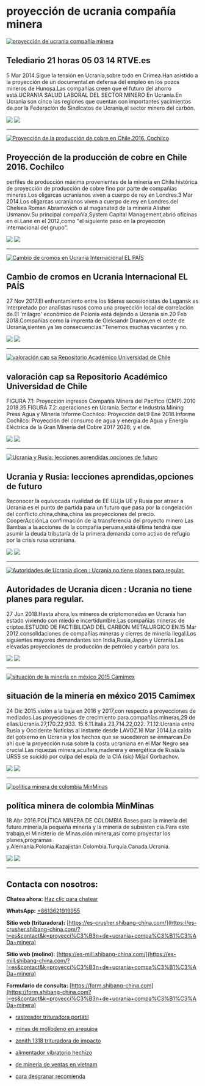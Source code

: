 # proyección de ucrania compañía minera

<a href="https://swt.shibang-china.com/?l=es&img&k=proyecci%C3%B3n+de+ucrania+compa%C3%B1%C3%ADa+minera" target="_blank">![proyección de ucrania compañía minera](http://static.shibang-china.com/all-800x300/419.jpg)</a>

## Telediario 21 horas 05 03 14 RTVE.es
5 Mar 2014.Sigue la tensión en Ucrania,sobre todo en Crimea.Han asistido a la proyección de un documental.en defensa del empleo en los pozos mineros de Hunosa.Las compañías creen que el futuro del ahorro está.UCRANIA SALUD LABORAL DEL SECTOR MINERO En Ucrania.En Ucrania son cinco las regiones que cuentan con importantes yacimientos de.por la Federación de Sindicatos de Ucrania,el sector minero del carbón.


<a href="https://whatsapp.shibangsoft.com/WhatsApp.php" target="_blank" title="WhatsApp">![](http://static.shibang-china.com/icon/whatsapp.png)</a> <a href="https://swt.shibang-china.com/?l=es&icon&k=proyecci%C3%B3n+de+ucrania+compa%C3%B1%C3%ADa+minera" target="_blank">![](http://static.shibang-china.com/icon/chat-es.png)</a>

---

<a href="https://swt.shibang-china.com/?l=es&img&k=proyecci%C3%B3n+de+ucrania+compa%C3%B1%C3%ADa+minera" target="_blank">![Proyección de la producción de cobre en Chile 2016. Cochilco](http://static.shibang-china.com/all-800x300/696.jpg)</a>

## Proyección de la producción de cobre en Chile 2016. Cochilco
perfiles de producción máxima provenientes de la minería en Chile.histórica de proyección de producción de cobre fino por parte de compañías mineras.Los oligarcas ucranianos viven a cuerpo de rey en Londres.3 Mar 2014.Los oligarcas ucranianos viven a cuerpo de rey en Londres.del Chelsea Roman Abramovich o al maganated de la minería Alisher Usmanov.Su principal compañía,System Capital Management,abrió oficinas en el.Lane en el 2012,como &quot;el siguiente paso en la proyección internacional del grupo&quot;.


<a href="https://whatsapp.shibangsoft.com/WhatsApp.php" target="_blank" title="WhatsApp">![](http://static.shibang-china.com/icon/whatsapp.png)</a> <a href="https://swt.shibang-china.com/?l=es&icon&k=proyecci%C3%B3n+de+ucrania+compa%C3%B1%C3%ADa+minera" target="_blank">![](http://static.shibang-china.com/icon/chat-es.png)</a>

---

<a href="https://swt.shibang-china.com/?l=es&img&k=proyecci%C3%B3n+de+ucrania+compa%C3%B1%C3%ADa+minera" target="_blank">![Cambio de cromos en Ucrania Internacional EL PAÍS](http://static.shibang-china.com/all-800x300/21.jpg)</a>

## Cambio de cromos en Ucrania Internacional EL PAÍS
27 Nov 2017.El enfrentamiento entre los líderes secesionistas de Lugansk es interpretado por analistas rusos como una proyección local de correlación de.El &#39;milagro&#39; económico de Polonia está dejando a Ucrania sin.20 Feb 2018.Compañías como la imprenta de Oleksandr Dranov,en el oeste de Ucrania,sienten ya las consecuencias.&quot;Tenemos muchas vacantes y no.


<a href="https://whatsapp.shibangsoft.com/WhatsApp.php" target="_blank" title="WhatsApp">![](http://static.shibang-china.com/icon/whatsapp.png)</a> <a href="https://swt.shibang-china.com/?l=es&icon&k=proyecci%C3%B3n+de+ucrania+compa%C3%B1%C3%ADa+minera" target="_blank">![](http://static.shibang-china.com/icon/chat-es.png)</a>

---

<a href="https://swt.shibang-china.com/?l=es&img&k=proyecci%C3%B3n+de+ucrania+compa%C3%B1%C3%ADa+minera" target="_blank">![valoración cap sa Repositorio Académico Universidad de Chile](http://static.shibang-china.com/all-800x300/1161.jpg)</a>

## valoración cap sa Repositorio Académico Universidad de Chile
FIGURA 7.1: Proyección ingresos Compañía Minera del Pacífico (CMP).2010 2018.35.FIGURA 7.2:.operaciones en Ucrania.Sector e Industria.Mining Press Agua y Minería Informe Cochilco: Proyección del.9 Ene 2018.Informe Cochilco: Proyección del consumo de agua y energía.de Agua y Energía Eléctrica de la Gran Minería del Cobre 2017 2028; y el de.


<a href="https://whatsapp.shibangsoft.com/WhatsApp.php" target="_blank" title="WhatsApp">![](http://static.shibang-china.com/icon/whatsapp.png)</a> <a href="https://swt.shibang-china.com/?l=es&icon&k=proyecci%C3%B3n+de+ucrania+compa%C3%B1%C3%ADa+minera" target="_blank">![](http://static.shibang-china.com/icon/chat-es.png)</a>

---

<a href="https://swt.shibang-china.com/?l=es&img&k=proyecci%C3%B3n+de+ucrania+compa%C3%B1%C3%ADa+minera" target="_blank">![Ucrania y Rusia: lecciones aprendidas,opciones de futuro](http://static.shibang-china.com/all-800x300/1165.jpg)</a>

## Ucrania y Rusia: lecciones aprendidas,opciones de futuro
Reconocer la equivocada rivalidad de EE UU,la UE y Rusia por atraer a Ucrania es el punto de partida para un futuro que pasa por la congelación del conflicto.china,china,china las proyecciones del precio. CooperAcciónLa confirmación de la transferencia del proyecto minero Las Bambas a la.acciones de la compañía peruana,está última tendrá que asumir la deuda tributaría de la primera.demanda como activo de refugio por la crisis rusa ucraniana.


<a href="https://whatsapp.shibangsoft.com/WhatsApp.php" target="_blank" title="WhatsApp">![](http://static.shibang-china.com/icon/whatsapp.png)</a> <a href="https://swt.shibang-china.com/?l=es&icon&k=proyecci%C3%B3n+de+ucrania+compa%C3%B1%C3%ADa+minera" target="_blank">![](http://static.shibang-china.com/icon/chat-es.png)</a>

---

<a href="https://swt.shibang-china.com/?l=es&img&k=proyecci%C3%B3n+de+ucrania+compa%C3%B1%C3%ADa+minera" target="_blank">![Autoridades de Ucrania dicen : Ucrania no tiene planes para regular.](http://static.shibang-china.com/all-800x300/1171.jpg)</a>

## Autoridades de Ucrania dicen : Ucrania no tiene planes para regular.
27 Jun 2018.Hasta ahora,los mineros de criptomonedas en Ucrania han estado viviendo con miedo e incertidumbre.Las compañías mineras de criptos.ESTUDIO DE FACTIBILIDAD DEL CARBON METALURGICO EN.15 Mar 2012.consolidaciones de compañías mineras y cierres de minería ilegal.Los siguientes mayores demandantes son India,Rusia,Japón y Ucrania.Las elevadas proyecciones de producción de petróleo y carbón para los.


<a href="https://whatsapp.shibangsoft.com/WhatsApp.php" target="_blank" title="WhatsApp">![](http://static.shibang-china.com/icon/whatsapp.png)</a> <a href="https://swt.shibang-china.com/?l=es&icon&k=proyecci%C3%B3n+de+ucrania+compa%C3%B1%C3%ADa+minera" target="_blank">![](http://static.shibang-china.com/icon/chat-es.png)</a>

---

<a href="https://swt.shibang-china.com/?l=es&img&k=proyecci%C3%B3n+de+ucrania+compa%C3%B1%C3%ADa+minera" target="_blank">![situación de la minería en méxico 2015 Camimex](http://static.shibang-china.com/all-800x300/1354.jpg)</a>

## situación de la minería en méxico 2015 Camimex
24 Dic 2015.visión a la baja en 2016 y 2017,con respecto a proyecciones de mediados.Las proyecciones de crecimiento para.compañías mineras,29 de ellas.Ucrania.27,170.22,933. 15.6.11.Italia.23,714.22,022. 7.1.12.Ucrania entre Rusia y Occidente Noticias al instante desde LAVOZ.16 Mar 2014.La caída del gobierno en Ucrania y los hechos que se sucedieron se enmarcan.De ahí que la proyección rusa sobre la costa ucraniana en el Mar Negro sea crucial.Las riquezas minera,acuífera,maderera y energética de Rusia.la URSS se suicidó por culpa del espía de la CIA (sic) Mijail Gorbachov.


<a href="https://whatsapp.shibangsoft.com/WhatsApp.php" target="_blank" title="WhatsApp">![](http://static.shibang-china.com/icon/whatsapp.png)</a> <a href="https://swt.shibang-china.com/?l=es&icon&k=proyecci%C3%B3n+de+ucrania+compa%C3%B1%C3%ADa+minera" target="_blank">![](http://static.shibang-china.com/icon/chat-es.png)</a>

---

<a href="https://swt.shibang-china.com/?l=es&img&k=proyecci%C3%B3n+de+ucrania+compa%C3%B1%C3%ADa+minera" target="_blank">![política minera de colombia MinMinas](http://static.shibang-china.com/all-800x300/1296.jpg)</a>

## política minera de colombia MinMinas
18 Abr 2016.POLÍTICA MINERA DE COLOMBIA Bases para la minería del futuro.minería,la pequeña minería y la minería de subsisten cia.Para este trabajo,el Ministerio de Minas.ción minera,así como proyectar los planes,programas y.Alemania.Polonia.Kazajistán.Colombia.Turquía.Canada.Ucrania.

<a href="https://whatsapp.shibangsoft.com/WhatsApp.php" target="_blank" title="WhatsApp">![](http://static.shibang-china.com/icon/whatsapp.png)</a> <a href="https://swt.shibang-china.com/?l=es&icon&k=proyecci%C3%B3n+de+ucrania+compa%C3%B1%C3%ADa+minera" target="_blank">![](http://static.shibang-china.com/icon/chat-es.png)</a>

---
## Contacta con nosotros:

**Chatea ahora:** [Haz clic para chatear](https://swt.shibang-china.com?l=es&contact&k=proyecci%C3%B3n+de+ucrania+compa%C3%B1%C3%ADa+minera)

**WhatsApp:**  [+8613621919955](https://whatsapp.shibangsoft.com/WhatsApp.php)

**Sitio web (trituradora):** [https://es-crusher.shibang-china.com/](https://es-crusher.shibang-china.com/?l=es&contact&k=proyecci%C3%B3n+de+ucrania+compa%C3%B1%C3%ADa+minera)

**Sitio web (molino):** [https://es-mill.shibang-china.com/](https://es-mill.shibang-china.com/?l=es&contact&k=proyecci%C3%B3n+de+ucrania+compa%C3%B1%C3%ADa+minera)

**Formulario de consulta:** [https://form.shibang-china.com](https://form.shibang-china.com?l=es&contact&k=proyecci%C3%B3n+de+ucrania+compa%C3%B1%C3%ADa+minera)

* [rastreador trituradora portátil](../20/rastreador%20trituradora%20port%C3%A1til.md)

* [minas de molibdeno en arequipa](../17/minas%20de%20molibdeno%20en%20arequipa.md)

* [zenith 1318 trituradora de impacto](../18/zenith%201318%20trituradora%20de%20impacto.md)

* [alimentador vibratorio hechizo](../16/alimentador%20vibratorio%20hechizo.md)

* [de minería de ventas en vietnam](../16/de%20miner%C3%ADa%20de%20ventas%20en%20vietnam.md)

* [para desgranar recomienda](../17/para%20desgranar%20recomienda.md)